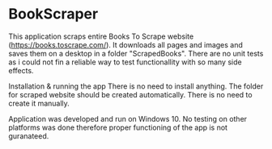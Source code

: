# BookScraper

This application scraps entire Books To Scrape website (https://books.toscrape.com/).
It downloads all pages and images and saves them on a desktop in a folder "ScrapedBooks".
There are no unit tests as i could not fin a reliable way to test functionallity with so many side effects.


Installation & running the app
There is no need to install anything. The folder for scraped website should be created automatically. There is no need to create it manually.

Application was developed and run on Windows 10. No testing on other platforms was done therefore proper functioning of the app is not guranateed.

